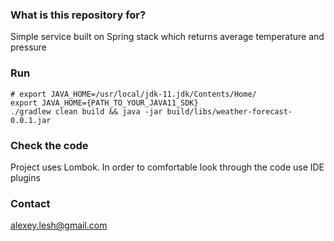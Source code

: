 ### What is this repository for? ###
Simple service built on Spring stack which returns average temperature and pressure 

### Run ###
````
# export JAVA_HOME=/usr/local/jdk-11.jdk/Contents/Home/
export JAVA_HOME={PATH_TO_YOUR_JAVA11_SDK}
./gradlew clean build && java -jar build/libs/weather-forecast-0.0.1.jar
````

### Check the code ###

Project uses Lombok.
In order to comfortable look through the code use IDE plugins  

### Contact ###

alexey.lesh@gmail.com
